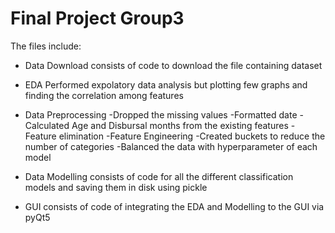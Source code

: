 # Final Project Group3
 The files include:
 * Data Download 
   consists of code to download the file containing dataset
   
 * EDA
   Performed expolatory data analysis but plotting few graphs and finding the correlation among features
  
 * Data Preprocessing
   -Dropped the missing values 
   -Formatted date
   -Calculated Age and Disbursal months from the existing features
   -Feature elimination
   -Feature Engineering
   -Created buckets to reduce the number of categories
   -Balanced the data with hyperparameter of each model
   
 * Data Modelling
   consists of code for all the different classification models and saving them in disk using pickle
 
 * GUI
  consists of code of integrating the EDA and Modelling to the GUI via pyQt5
  





